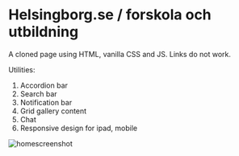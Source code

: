 # Helsingborg.se / forskola och utbildning
A cloned page using HTML, vanilla CSS and JS. Links do not work.

Utilities:
1. Accordion bar
2. Search bar
3. Notification bar
4. Grid gallery content
5. Chat
6. Responsive design for ipad, mobile

![homescreenshot](https://user-images.githubusercontent.com/56375291/113320637-00ae0b80-9313-11eb-928b-0648966dd82f.jpeg)

